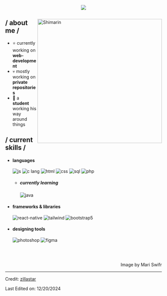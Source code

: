 <p align = center ><img src="https://imgur.com/Kgbv9n7.png"> </p>

<div>

<img align="right" width="400" alt="Shimarin" src="https://i.pinimg.com/736x/cc/76/b1/cc76b11261732efcee794c30f198145e.jpg"/>

<h2> / about me /</h2>
  
- ⭐ currently working on **web-development**
- 💀 mostly working on **private repositories**
- 👾 a **student** working his way around things
  
<h2> / current skills / </h2>
  
- <h4> languages </h4>
  <img src = "https://img.shields.io/badge/JavaScript-323330?style=for-the-badge&logo=javascript&logoColor=F7DF1E" alt = "js" />
  <img src = "https://img.shields.io/badge/C-A8B9CC?style=for-the-badge&logoColor=white&whitestyle=for-the-badge" alt = "c lang" />
  <img src = "https://img.shields.io/badge/HTML5-E34F26?style=for-the-badge&logo=html5&logoColor=white" alt = "html" />
  <img src = "https://img.shields.io/badge/CSS3-1572B6?style=for-the-badge&logo=css3&logoColor=white" alt = "css" />
  <img src = "https://img.shields.io/badge/-SQL-000?style=for-the-badge&logo=MySQL&logoColor=4479A1" alt = "sql" />
  <img src = "https://img.shields.io/badge/PHP-777BB4?style=for-the-badge&logo=php&logoColor=white" alt = "php" />  
  
  - <h5> currently learning </h5>
    <img src = "https://img.shields.io/badge/java-%23ED8B00.svg?style=for-the-badge&logo=java&logoColor=white" alt = "java" />
  
- <h4> frameworks & libraries </h4>
  <img src = "https://img.shields.io/badge/react_native-%2320232a.svg?style=for-the-badge&logo=react&logoColor=%2361DAFB" alt = "react-native" />
  <img src = "https://img.shields.io/badge/Tailwind_CSS-grey?style=for-the-badge&logo=tailwind-css&logoColor=38B2AC" alt = "tailwind" />
  <img src = "https://img.shields.io/badge/bootstrap-%23563D7C.svg?style=for-the-badge&logo=bootstrap&logoColor=white" alt = "bootstrap5" />
  
- <h4> designing tools </h4>
  <img src = "https://img.shields.io/badge/adobe%20photoshop-%2331A8FF.svg?style=for-the-badge&logo=adobe%20photoshop&logoColor=white" alt = "photoshop" />
  <img src = "https://img.shields.io/badge/figma-%23F24E1E.svg?style=for-the-badge&logo=figma&logoColor=white" alt = "figma" />
  
  </br></br>
  
<div align="right">
<a>Image by Mari Swifr</a>
  </div>
  </div>

------
Credit: [zillastar](https://github.com/zillastar)

Last Edited on: 12/20/2024
